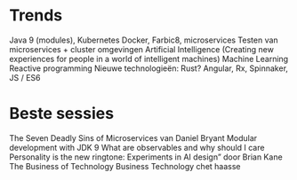 # Trends
Java 9 (modules),
 Kubernetes Docker, Farbic8, microservices
Testen van microservices + cluster omgevingen
Artificial Intelligence (Creating new experiences for people in a world of intelligent machines)
Machine Learning
Reactive programming
Nieuwe technologieën: Rust? Angular, Rx, Spinnaker, JS / ES6

# Beste sessies
The Seven Deadly Sins of Microservices van Daniel Bryant
Modular development with JDK 9
What are observables and why should I care
Personality is the new ringtone: Experiments in AI design” door Brian Kane
The Business of Technology Business Technology chet haasse
